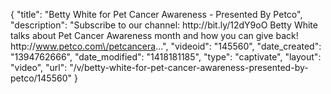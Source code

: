 {
    "title": "Betty White for Pet Cancer Awareness - Presented By Petco",
    "description": "Subscribe to our channel: http:\/\/bit.ly\/12dY9oO Betty White talks about Pet Cancer Awareness month and how you can give back! http:\/\/www.petco.com\/petcancera...",
    "videoid": "145560",
    "date_created": "1394762666",
    "date_modified": "1418181185",
    "type": "captivate",
    "layout": "video",
    "url": "\/v\/betty-white-for-pet-cancer-awareness-presented-by-petco\/145560"
}